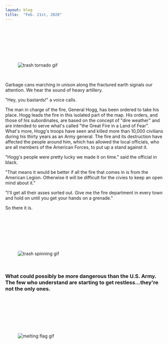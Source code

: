 ```yaml
---
layout: blog
title:  "Feb. 21st, 2020"
---
```

<script>
    $('body').css({'background-color' : 'black', 'color' : 'green'});
</script>

<div class="text-center" style="padding-top: 100px">    
    <figure class="figure" style="max-width:1280px">
        <img src="{{ site.baseurl }}/images/fridays2020/herbie_march.gif" class="img-fluid" alt="trash tornado gif">
    </figure>    
</div>

<br> 

Garbage cans marching in unison along the fractured earth signals our attention. We hear the sound of heavy artillery.

"Hey, you bastards!" a voice calls.

The man in charge of the fire, General Hogg, has been ordered to take his place. Hogg leads the fire in this isolated part of the map. His orders, and those of his subordinates, are based on the concept of "dire weather" and are intended to serve what's called "the Great Fire in a Land of Fear". What's more, Hogg's troops have seen and killed more than 10,000 civilians during his thirty years as an Army general. The fire and its destruction have affected the people around him, which has allowed the local officials, who are all members of the American Forces, to put up a stand against it.

"Hogg's people were pretty lucky we made it on time." said the official in black.

"That means it would be better if all the fire that comes in is from the American Legion. Otherwise it will be difficult for the civies to keep an open mind about it."

"I'll get all their asses sorted out. Give me the fire department in every town and hold on until you get your hands on a grenade."

So there it is.

<div class="text-center" style="padding-top: 100px">    
    <figure class="figure" style="max-width:1280px">
        <img src="{{ site.baseurl }}/images/fridays2020/trash_spinning.gif" class="img-fluid" alt="trash spinning gif">
    </figure>    
</div>

<br>

### What could possibly be more dangerous than the U.S. Army. The few who understand are starting to get restless...they're not the only ones.

<div class="text-center" style="padding-top: 100px; width: 100%">    
    <figure class="figure" style="max-width:1280px; width: 100%">
        <img src="{{ site.baseurl }}/images/fridays2020/melting_flag.gif" class="img-fluid" alt="melting flag gif">
    </figure>    
</div>